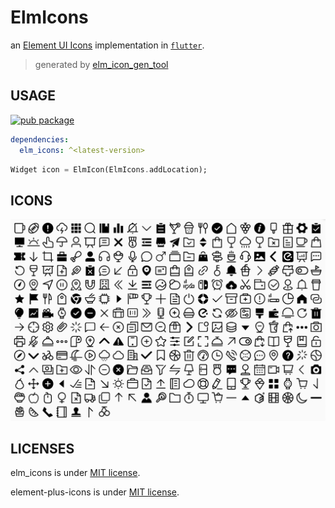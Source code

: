 # ElmIcons

an [Element UI Icons](https://element-plus.org/zh-CN/component/icon.html) implementation in [`flutter`](https://flutter.dev/).

> generated by [elm_icon_gen_tool](../elm_icon_gen_tool)

## USAGE
[![pub package](https://img.shields.io/pub/v/elm_icons.svg)](https://pub.dev/packages/elm_icons)
```yaml
dependencies:
  elm_icons: ^<latest-version>
```

```dart
Widget icon = ElmIcon(ElmIcons.addLocation);
```

## ICONS

![icons](resources/icons.png)

## LICENSES

elm_icons is under [MIT license](packages/elm_icons/LICENSE).

element-plus-icons is under [MIT license](https://github.com/element-plus/element-plus-icons/blob/main/LICENSE).

